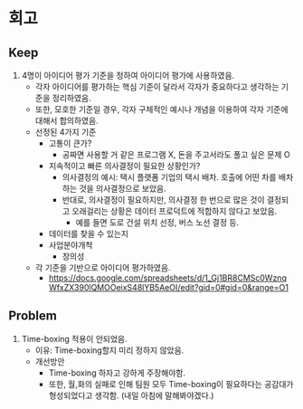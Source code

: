 # 회고
## Keep
1. 4명이 아이디어 평가 기준을 정하여 아이디어 평가에 사용하였음.
    - 각자 아이디어를 평가하는 핵심 기준이 달라서 각자가 중요하다고 생각하는 기준을 정리하였음.
    - 또한, 모호한 기준일 경우, 각자 구체적인 예시나 개념을 이용하여 각자 기준에 대해서 합의하였음.
    - 선정된 4가지 기준
        - 고통이 큰가?
            - 공짜면 사용할 거 같은 프로그램 X, 돈을 주고서라도 풀고 싶은 문제 O
        - 지속적이고 빠른 의사결정이 필요한 상황인가?
            - 의사결정의 예시: 택시 플랫폼 기업의 택시 배차. 호출에 어떤 차를 배차하는 것을 의사결정으로 보았음.
            - 반대로, 의사결정이 필요하지만, 의사결정 한 번으로 많은 것이 결정되고 오래걸리는 상황은 데이터 프로덕트에 적합하지 않다고 보았음.
                - 예를 들면 도로 건설 위치 선정, 버스 노선 결정 등.
        - 데이터를 찾을 수 있는지 
        - 사업분야개척
            - 창의성
    - 각 기준을 기반으로 아이디어 평가하였음.
        - https://docs.google.com/spreadsheets/d/1_Gj1BR8CMSc0WznqWfxZX390lQMOOeixS48lYB5AeOI/edit?gid=0#gid=0&range=O1


## Problem
1. Time-boxing 적용이 안되었음.
    - 이유: Time-boxing할지 미리 정하지 않았음.
    - 개선방안
        - Time-boxing 하자고 강하게 주장해야함.
        - 또한, 월,화의 실패로 인해 팀원 모두 Time-boxing이 필요하다는 공감대가 형성되었다고 생각함. (내일 아침에 말해봐야겠다.)